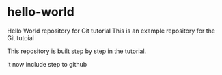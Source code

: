 # hello-world
Hello World repository for Git tutorial
This is an example repository for the Git tutoial

This repository is built step by step in the tutorial.

it now include step to github
